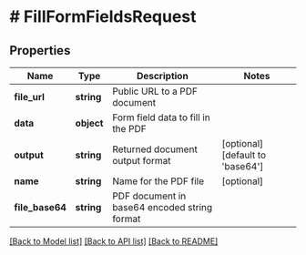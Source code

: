 # # FillFormFieldsRequest

## Properties

Name | Type | Description | Notes
------------ | ------------- | ------------- | -------------
**file_url** | **string** | Public URL to a PDF document |
**data** | **object** | Form field data to fill in the PDF |
**output** | **string** | Returned document output format | [optional] [default to 'base64']
**name** | **string** | Name for the PDF file | [optional]
**file_base64** | **string** | PDF document in base64 encoded string format |

[[Back to Model list]](../../README.md#models) [[Back to API list]](../../README.md#endpoints) [[Back to README]](../../README.md)
